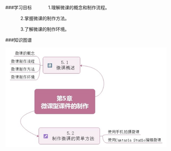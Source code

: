 ###学习目标
&nbsp;&nbsp;&nbsp;&nbsp;&nbsp;&nbsp;&nbsp;&nbsp;&nbsp;&nbsp;&nbsp;&nbsp;1.理解微课的概念和制作流程。

&nbsp;&nbsp;&nbsp;&nbsp;&nbsp;&nbsp;&nbsp;&nbsp;&nbsp;&nbsp;&nbsp;&nbsp;2.掌握微课的制作方法。

&nbsp;&nbsp;&nbsp;&nbsp;&nbsp;&nbsp;&nbsp;&nbsp;&nbsp;&nbsp;&nbsp;&nbsp;3.了解微课的制作环境。



###知识图谱

![](/assets/5-0-1.jpg)